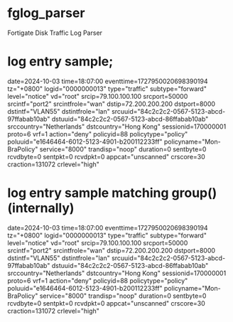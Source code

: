# fglog_parser
Fortigate Disk Traffic Log Parser




# log entry sample;
date=2024-10-03 time=18:07:00 eventtime=1727950020698390194 tz="+0800" logid="0000000013" type="traffic" subtype="forward" level="notice" vd="root" srcip=79.100.100.100 srcport=50000 srcintf="port2" srcintfrole="wan" dstip=72.200.200.200 dstport=8000 dstintf="VLAN55" dstintfrole="lan" srcuuid="84c2c2c2-0567-5123-abcd-97ffabab10ab" dstuuid="84c2c2c2-0567-5123-abcd-86ffabab10ab" srccountry="Netherlands" dstcountry="Hong Kong" sessionid=170000001 proto=6 vrf=1 action="deny" policyid=88 policytype="policy" poluuid="e1646464-6012-5123-4901-b200112233ff" policyname="Mon-BraPolicy" service="8000" trandisp="noop" duration=0 sentbyte=0 rcvdbyte=0 sentpkt=0 rcvdpkt=0 appcat="unscanned" crscore=30 craction=131072 crlevel="high"

# log entry sample matching group() (internally)
date=2024-10-03
time=18:07:00
eventtime=1727950020698390194
tz="+0800"
logid="0000000013"
type="traffic"
subtype="forward"
level="notice"
vd="root"
srcip=79.100.100.100
srcport=50000
srcintf="port2"
srcintfrole="wan"
dstip=72.200.200.200
dstport=8000
dstintf="VLAN55"
dstintfrole="lan"
srcuuid="84c2c2c2-0567-5123-abcd-97ffabab10ab"
dstuuid="84c2c2c2-0567-5123-abcd-86ffabab10ab"
srccountry="Netherlands"
dstcountry="Hong Kong"
sessionid=170000001
proto=6
vrf=1
action="deny"
policyid=88
policytype="policy"
poluuid="e1646464-6012-5123-4901-b200112233ff"
policyname="Mon-BraPolicy"
service="8000"
trandisp="noop"
duration=0
sentbyte=0
rcvdbyte=0
sentpkt=0
rcvdpkt=0
appcat="unscanned"
crscore=30
craction=131072
crlevel="high"


